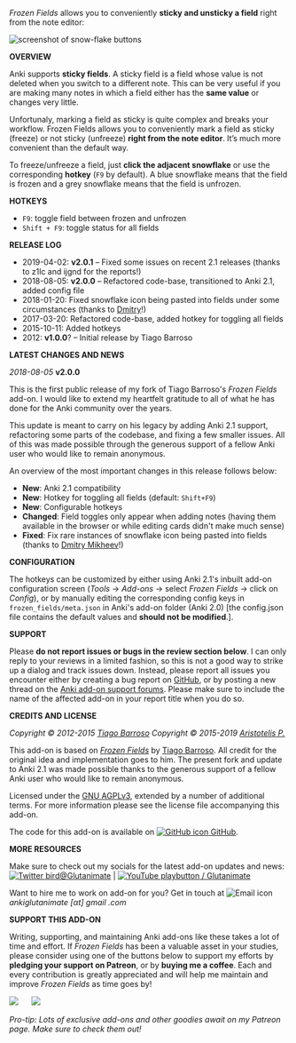 
*Frozen Fields* allows you to conveniently **sticky and unsticky a field** right from the note editor:

![screenshot of snow-flake buttons](https://raw.githubusercontent.com/glutanimate/frozen-fields/master/screenshots/screenshot.png)

**OVERVIEW**

Anki supports **sticky fields**. A sticky field is a field whose value is not deleted when you switch to a different note. This can be very useful if you are making many notes in which a field either has the **same value** or changes very little.

Unfortunaly, marking a field as sticky is quite complex and breaks your workflow. Frozen Fields allows you to conveniently mark a field as sticky (freeze) or not sticky (unfreeze) **right from the note editor**. It’s much more convenient than the default way. 

To freeze/unfreeze a field, just **click the adjacent snowflake** or use the corresponding **hotkey** (`F9` by default). A blue snowflake means that the field is frozen and a grey snowflake means that the field is unfrozen.

**HOTKEYS**

- `F9`: toggle field between frozen and unfrozen
- `Shift + F9`: toggle status for all fields

**RELEASE LOG**

- 2019-04-02: **v2.0.1** – Fixed some issues on recent 2.1 releases (thanks to z1lc and ijgnd for the reports!)
- 2018-08-05: **v2.0.0** – Refactored code-base, transitioned to Anki 2.1, added config file
- 2018-01-20: Fixed snowflake icon being pasted into fields under some circumstances (thanks to [Dmitry](https://github.com/ankitest/)!)
- 2017-03-20: Refactored code-base, added hotkey for toggling all fields
- 2015-10-11: Added hotkeys
- 2012: **v1.0.0**? – Initial release by Tiago Barroso

**LATEST CHANGES AND NEWS**

*2018-08-05* **v2.0.0**

This is the first public release of my fork of Tiago Barroso's *Frozen Fields* add-on. I would like to extend my heartfelt gratitude to all of what he has done for the Anki community over the years.

This update is meant to carry on his legacy by adding Anki 2.1 support, refactoring some parts of the codebase, and fixing a few smaller issues. All of this was made possible through the generous support of a fellow Anki user who would like to remain anonymous.

An overview of the most important changes in this release follows below:

- **New**: Anki 2.1 compatibility
- **New**: Hotkey for toggling all fields (default: `Shift+F9`)
- **New**: Configurable hotkeys
- **Changed**: Field toggles only appear when adding notes (having them available in the browser or while editing cards didn't make much sense)
- **Fixed**: Fix rare instances of snowflake icon being pasted into fields (thanks to [Dmitry Mikheev](https://github.com/ankitest/)!)

**CONFIGURATION**

The hotkeys can be customized by either using Anki 2.1's inbuilt add-on configuration screen (*Tools* → *Add-ons* → select *Frozen Fields* → click on *Config*), or by manually editing the corresponding config keys in `frozen_fields/meta.json` in Anki's add-on folder (Anki 2.0) [the config.json file contains the default values and **should not be modified**.].

**SUPPORT**

Please **do not report issues or bugs in the review section below**. I can only reply to your reviews in a limited fashion, so this is not a good way to strike up a dialog and track issues down. Instead, please report all issues you encounter either by creating a bug report on [GitHub](https://github.com/glutanimate/frozen-fields/issues), or by posting a new thread on the [Anki add-on support forums](https://anki.tenderapp.com/discussions/add-ons). Please make sure to include the name of the affected add-on in your report title when you do so.

**CREDITS AND LICENSE**

*Copyright © 2012-2015 [Tiago Barroso](https://github.com/tmbb)*
*Copyright © 2015-2019 [Aristotelis P.](https://glutanimate.com/)*

This add-on is based on [*Frozen Fields*](https://github.com/tmbb/FrozenFields) by [Tiago Barroso](https://github.com/tmbb). All credit for the original idea and implementation goes to him. The present fork and update to Anki 2.1 was made possible thanks to the generous support of a fellow Anki user who would like to remain anonymous.

Licensed under the [GNU AGPLv3](https://www.gnu.org/licenses/agpl.html), extended by a number of additional terms. For more information please see the license file accompanying this add-on.

The code for this add-on is available on [![GitHub icon](https://glutanimate.com/logos/github.svg) GitHub](https://github.com/glutanimate/frozen-fields).

**MORE RESOURCES**

Make sure to check out my socials for the latest add-on updates and news: [![Twitter bird](https://glutanimate.com/logos/twitter.svg)@Glutanimate](https://twitter.com/glutanimate)  |  [![YouTube playbutton](https://glutanimate.com/logos/youtube.svg) / Glutanimate](https://www.youtube.com/c/glutanimate)

Want to hire me to work on add-on for you? Get in touch at ![Email icon](https://glutanimate.com/logos/email.svg) <em>ankiglutanimate [αt] gmail .com</em>

**SUPPORT THIS ADD-ON**

Writing, supporting, and maintaining Anki add-ons like these takes a lot of time and effort. If *Frozen Fields* has been a valuable asset in your studies, please consider using one of the buttons below to support my efforts by **pledging your support on Patreon**, or by **buying me a coffee**. Each and every contribution is greatly appreciated and will help me maintain and improve *Frozen Fields* as time goes by!

[![](https://glutanimate.com/logos/patreon_button.svg)](https://www.patreon.com/glutanimate "Support me on Patreon 😄") &nbsp;&nbsp;&nbsp;&nbsp; [![](https://glutanimate.com/logos/kofi_button.svg)](https://ko-fi.com/X8X0L4YV "Buy me a coffee 😊")

*Pro-tip: Lots of exclusive add-ons and other goodies await on my Patreon page. Make sure to check them out!*
